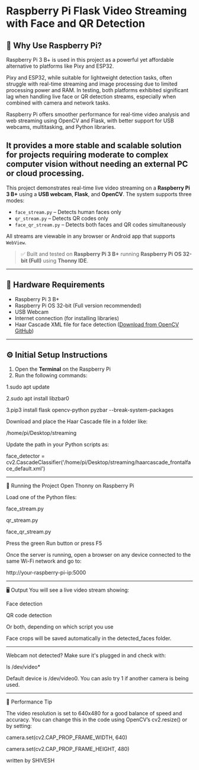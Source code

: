 # Raspberry Pi Flask Video Streaming with Face and QR Detection


## 🧠 Why Use Raspberry Pi?

Raspberry Pi 3 B+ is used in this project as a powerful yet affordable alternative to platforms like Pixy and ESP32. 

Pixy and ESP32, while suitable for lightweight detection tasks, often struggle with real-time streaming and image processing due to limited processing power and RAM. In testing, both platforms exhibited significant lag when handling live face or QR detection streams, especially when combined with camera and network tasks.

Raspberry Pi offers smoother performance for real-time video analysis and web streaming using OpenCV and Flask, with better support for USB webcams, multitasking, and Python libraries.

It provides a more stable and scalable solution for projects requiring moderate to complex computer vision without needing an external PC or cloud processing.
---


This project demonstrates real-time live video streaming on a **Raspberry Pi 3 B+** using a **USB webcam**, **Flask**, and **OpenCV**. The system supports three modes:

- `face_stream.py` – Detects human faces only  
- `qr_stream.py` – Detects QR codes only  
- `face_qr_stream.py` – Detects both faces and QR codes simultaneously  

All streams are viewable in any browser or Android app that supports `WebView`.

> ✅ Built and tested on **Raspberry Pi 3 B+** running **Raspberry Pi OS 32-bit (Full)** using **Thonny IDE**.

---

## 🧰 Hardware Requirements

- Raspberry Pi 3 B+  
- Raspberry Pi OS 32-bit (Full version recommended)  
- USB Webcam  
- Internet connection (for installing libraries)  
- Haar Cascade XML file for face detection ([Download from OpenCV GitHub](https://github.com/opencv/opencv/blob/master/data/haarcascades/haarcascade_frontalface_default.xml))  

---

## ⚙️ Initial Setup Instructions

1. Open the **Terminal** on the Raspberry Pi
2. Run the following commands:



1.sudo apt update

2.sudo apt install libzbar0

3.pip3 install flask opencv-python pyzbar --break-system-packages

Download and place the Haar Cascade file in a folder like:

/home/pi/Desktop/streaming


Update the path in your Python scripts as:


face_detector = cv2.CascadeClassifier('/home/pi/Desktop/streaming/haarcascade_frontalface_default.xml')

---

🚀 Running the Project
Open Thonny on Raspberry Pi

Load one of the Python files:

face_stream.py

qr_stream.py

face_qr_stream.py

Press the green Run button or press F5

Once the server is running, open a browser on any device connected to the same Wi-Fi network and go to:


http://your-raspberry-pi-ip:5000


---


🖥️ Output
You will see a live video stream showing:

Face detection

QR code detection

Or both, depending on which script you use

Face crops will be saved automatically in the detected_faces folder.

---

Webcam not detected?
Make sure it's plugged in and check with:


ls /dev/video*


Default device is /dev/video0. You can aslo try 1 if another camera is being used.

---


📏 Performance Tip


The video resolution is set to 640x480 for a good balance of speed and accuracy. You can change this in the code using OpenCV’s cv2.resize() or by setting:


camera.set(cv2.CAP_PROP_FRAME_WIDTH, 640)

camera.set(cv2.CAP_PROP_FRAME_HEIGHT, 480)


written by
SHIVESH
